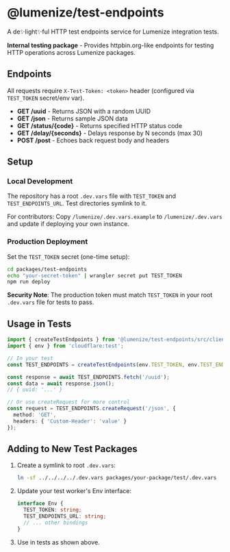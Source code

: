 # @lumenize/test-endpoints

A de✨light✨ful HTTP test endpoints service for Lumenize integration tests.

**Internal testing package** - Provides httpbin.org-like endpoints for testing HTTP operations across Lumenize packages.

## Endpoints

All requests require `X-Test-Token: <token>` header (configured via `TEST_TOKEN` secret/env var).

- **GET /uuid** - Returns JSON with a random UUID
- **GET /json** - Returns sample JSON data
- **GET /status/{code}** - Returns specified HTTP status code
- **GET /delay/{seconds}** - Delays response by N seconds (max 30)
- **POST /post** - Echoes back request body and headers

## Setup

### Local Development

The repository has a root `.dev.vars` file with `TEST_TOKEN` and `TEST_ENDPOINTS_URL`. Test directories symlink to it.

For contributors: Copy `/lumenize/.dev.vars.example` to `/lumenize/.dev.vars` and update if deploying your own instance.

### Production Deployment

Set the `TEST_TOKEN` secret (one-time setup):

```bash
cd packages/test-endpoints
echo "your-secret-token" | wrangler secret put TEST_TOKEN
npm run deploy
```

**Security Note**: The production token must match `TEST_TOKEN` in your root `.dev.vars` file for tests to pass.

## Usage in Tests

```typescript
import { createTestEndpoints } from '@lumenize/test-endpoints/src/client';
import { env } from 'cloudflare:test';

// In your test
const TEST_ENDPOINTS = createTestEndpoints(env.TEST_TOKEN, env.TEST_ENDPOINTS_URL);

const response = await TEST_ENDPOINTS.fetch('/uuid');
const data = await response.json();
// { uuid: '...' }

// Or use createRequest for more control
const request = TEST_ENDPOINTS.createRequest('/json', {
  method: 'GET',
  headers: { 'Custom-Header': 'value' }
});
```

## Adding to New Test Packages

1. Create a symlink to root `.dev.vars`:
   ```bash
   ln -sf ../../../../.dev.vars packages/your-package/test/.dev.vars
   ```

2. Update your test worker's Env interface:
   ```typescript
   interface Env {
     TEST_TOKEN: string;
     TEST_ENDPOINTS_URL: string;
     // ... other bindings
   }
   ```

3. Use in tests as shown above.

